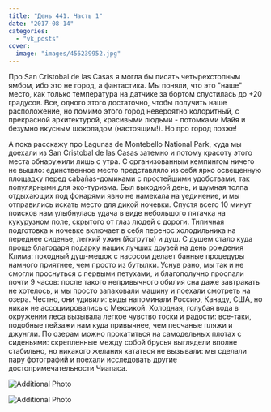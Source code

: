 ```yaml
---
title: "День 441. Часть 1"
date: "2017-08-14"
categories: 
  - "vk_posts"
cover:
  image: "images/456239952.jpg"
---
```


Про San Cristobal de las Casas я могла бы писать четырехстопным ямбом, ибо это не город, а фантастика. Мы поняли, что это "наше" место, как только температура на датчике за бортом спустилась до +20 градусов. Все, одного этого достаточно, чтобы получить наше расположение, но помимо этого город невероятно колоритный, с прекрасной архитектурой, красивыми людьми - потомками Майя и безумно вкусным шоколадом (настоящим!). Но про город позже!

<!--more-->

А пока расскажу про Lagunas de Montebello National Park, куда мы доехали из San Cristobal de las Casas затемно и потому красоту этого места обнаружили лишь с утра. С организованным кемпингом ничего не вышло: единственное место представляло из себя ярко освещенную площадку перед cabañas-домиками с простейшими удобствами, так популярными для эко-туризма. Был выходной день, и шумная толпа отдыхающих под фонарями явно не намекала на уединение, и мы отправились искать место для дикой ночевки. Спустя всего 10 минут поисков нам улыбнулась удача в виде небольшого пятачка на кукурузном поле, скрытого от глаз людей с дороги. Типичная подготовка к ночевке включает в себя перенос холодильника на переднее сиденье, легкий ужин (йогруты) и душ. С душем стало куда проще благодаря подарку наших лучших друзей на день рождения Клима: походный душ-мешок с насосом делает банные процедуры намного приятнее, чем просто из бутылки. Уснув рано, мы так и не смогли проснуться с первыми петухами, и благополучно проспали почти 9 часов: после такого непривычного обилия сна даже завтракать не хотелось, и мы просто запаковали машину и поехали смотреть на озера. Честно, они удивили: виды напоминали Россию, Канаду, США, но никак не ассоциировались с Мексикой. Холодная, голубая вода в окружении леса вызывала легкое чувство тоски и радости: все-таки, подобные пейзажи нам куда привычнее, чем песчаные пляжи и джунгли. По озерам можно прокатиться на самодельных плотах с сиденьями: скрепленные между собой брусья выглядели вполне стабильно, но никакого желания кататься не вызывали: мы сделали пару фотографий и поехали исследовать другие достопримечательности Чиапаса.

![Additional Photo](https://vodpop.ru/wp-content/uploads/2023/07/456239953.jpg)

![Additional Photo](https://vodpop.ru/wp-content/uploads/2023/07/456239954.jpg)
